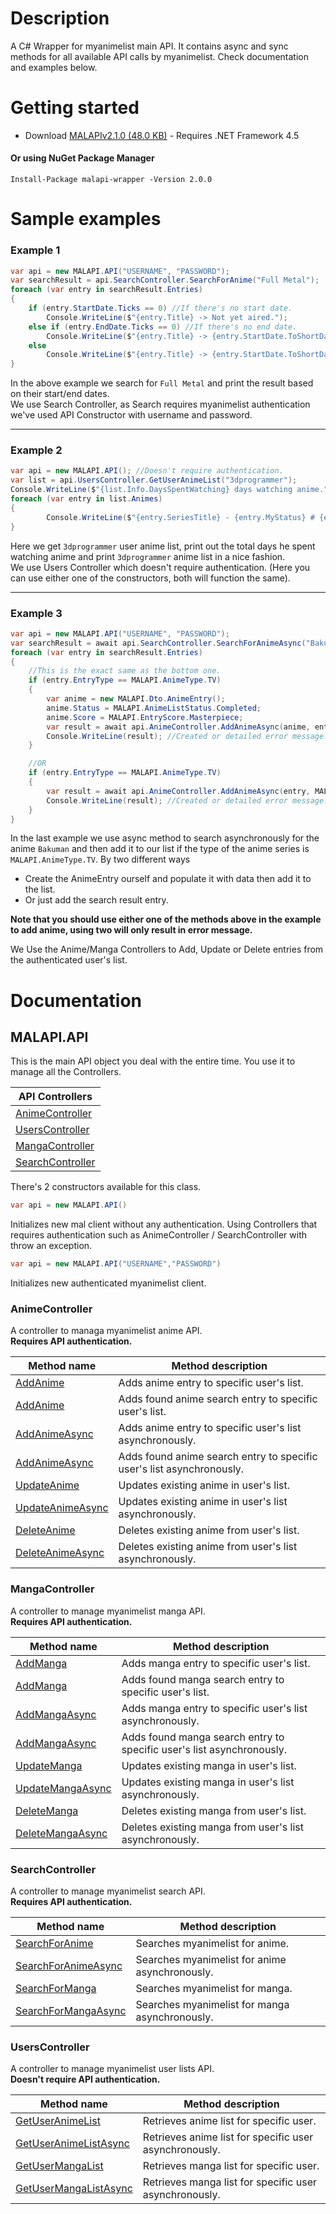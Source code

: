 # Description
A C# Wrapper for myanimelist main API. It contains async and sync methods for all available API calls by myanimelist. Check documentation and examples below.

# Getting started
* Download [MALAPIv2.1.0 (48.0 KB)](https://github.com/i3dprogrammer/myanimelistAPI-wrapper/releases/download/v2.1.0/MALAPIv2.1.0.zip) - Requires .NET Framework 4.5

#### Or using NuGet Package Manager
```
Install-Package malapi-wrapper -Version 2.0.0 
```

# Sample examples
<h3>Example 1</h3>

```cs
var api = new MALAPI.API("USERNAME", "PASSWORD");
var searchResult = api.SearchController.SearchForAnime("Full Metal");
foreach (var entry in searchResult.Entries)
{
	if (entry.StartDate.Ticks == 0) //If there's no start date.
		Console.WriteLine($"{entry.Title} -> Not yet aired.");
	else if (entry.EndDate.Ticks == 0) //If there's no end date.
		Console.WriteLine($"{entry.Title} -> {entry.StartDate.ToShortDateString()} to unknown.");
	else
		Console.WriteLine($"{entry.Title} -> {entry.StartDate.ToShortDateString()} to {entry.EndDate.ToShortDateString()}");
}
```

In the above example we search for `Full Metal` and print the result based on their start/end dates. <br/>
We use Search Controller, as Search requires myanimelist authentication we've used API Constructor with username and password.

<hr/>

<h3>Example 2</h3>

```cs
var api = new MALAPI.API(); //Doesn't require authentication.
var list = api.UsersController.GetUserAnimeList("3dprogrammer");
Console.WriteLine($"{list.Info.DaysSpentWatching} days watching anime.");
foreach (var entry in list.Animes)
{
	    Console.WriteLine($"{entry.SeriesTitle} - {entry.MyStatus} # {entry.MyScore}");
}
```

Here we get `3dprogrammer` user anime list, print out the total days he spent watching anime and print `3dprogrammer` anime list in a nice fashion. <br/>
We use Users Controller which doesn't require authentication. (Here you can use either one of the constructors, both will function the same).

<hr/>

<h3>Example 3</h3>

```cs
var api = new MALAPI.API("USERNAME", "PASSWORD");
var searchResult = await api.SearchController.SearchForAnimeAsync("Bakuman");
foreach (var entry in searchResult.Entries)
{
	//This is the exact same as the bottom one.
	if (entry.EntryType == MALAPI.AnimeType.TV)
	{
		var anime = new MALAPI.Dto.AnimeEntry();
		anime.Status = MALAPI.AnimeListStatus.Completed;
		anime.Score = MALAPI.EntryScore.Masterpiece;
		var result = await api.AnimeController.AddAnimeAsync(anime, entry.Id);
		Console.WriteLine(result); //Created or detailed error message.
	}

	//OR
	if (entry.EntryType == MALAPI.AnimeType.TV)
	{
		var result = await api.AnimeController.AddAnimeAsync(entry, MALAPI.AnimeListStatus.Completed);
		Console.WriteLine(result); //Created or detailed error message.
	}
}
```

In the last example we use async method to search asynchronously for the anime `Bakuman` and then add it to our list if the type of the anime series is `MALAPI.AnimeType.TV`. By two different ways
<ul>
	<li>Create the AnimeEntry ourself and populate it with data then add it to the list. </li>
	<li>Or just add the search result entry.</li>
</ul>

<b>Note that you should use either one of the methods above in the example to add anime, using two will only result in error message.</b>

We Use the Anime/Manga Controllers to Add, Update or Delete entries from the authenticated user's list.

# Documentation

## MALAPI.API
This is the main API object you deal with the entire time. You use it to manage all the Controllers.

| API Controllers |
| ----------------- |
| [AnimeController] | 
| [UsersController] |
| [MangaController] |
| [SearchController] |

There's 2 constructors available for this class.

```cs
var api = new MALAPI.API()
```

Initializes new mal client without any authentication. Using Controllers that requires authentication such as AnimeController / SearchController with throw an exception.

```cs 
var api = new MALAPI.API("USERNAME","PASSWORD")
```
Initializes new authenticated myanimelist client.

### AnimeController
A controller to managa myanimelist anime API. <br/><b>Requires API authentication.</b>

| Method name | Method description |
| ----------- | ------------------ |
| [AddAnime](https://github.com/i3dprogrammer/myanimelistAPI-wrapper/blob/master/docs/AnimeController/AddAnime1.md#addanime) | Adds anime entry to specific user's list. |
| [AddAnime](https://github.com/i3dprogrammer/myanimelistAPI-wrapper/blob/master/docs/AnimeController/AddAnime2.md#addanime) | Adds found anime search entry to specific user's list. |
| [AddAnimeAsync](https://github.com/i3dprogrammer/myanimelistAPI-wrapper/blob/master/docs/AnimeController/AddAnime1.md#addanimeasync) | Adds anime entry to specific user's list asynchronously. |
| [AddAnimeAsync](https://github.com/i3dprogrammer/myanimelistAPI-wrapper/blob/master/docs/AnimeController/AddAnime2.md#addanimeasync) | Adds found anime search entry to specific user's list asynchronously. |
| [UpdateAnime] | Updates existing anime in user's list. |
| [UpdateAnimeAsync] | Updates existing anime in user's list asynchronously. |
| [DeleteAnime] | Deletes existing anime from user's list. |
| [DeleteAnimeAsync] |  Deletes existing anime from user's list asynchronously. |

### MangaController
A controller to manage myanimelist manga API. <br/><b>Requires API authentication.</b>

| Method name | Method description |
| ----------- | ------------------ |
| [AddManga](https://github.com/i3dprogrammer/myanimelistAPI-wrapper/blob/master/docs/MangaController/AddManga1.md#addmanga) | Adds manga entry to specific user's list. |
| [AddManga](https://github.com/i3dprogrammer/myanimelistAPI-wrapper/blob/master/docs/MangaController/AddManga2.md#addmanga) | Adds found manga search entry to specific user's list. |
| [AddMangaAsync](https://github.com/i3dprogrammer/myanimelistAPI-wrapper/blob/master/docs/MangaController/AddManga1.md#addmangaasync) | Adds manga entry to specific user's list asynchronously. |
| [AddMangaAsync](https://github.com/i3dprogrammer/myanimelistAPI-wrapper/blob/master/docs/MangaController/AddManga2.md#addmangaasync) | Adds found manga search entry to specific user's list asynchronously. |
| [UpdateManga] | Updates existing manga in user's list. |
| [UpdateMangaAsync] | Updates existing manga in user's list asynchronously. |
| [DeleteManga] | Deletes existing manga from user's list. |
| [DeleteMangaAsync] |  Deletes existing manga from user's list asynchronously. |

### SearchController
A controller to manage myanimelist search API. <br/><b>Requires API authentication.</b>

| Method name | Method description |
| ----------- | ------------------ |
| [SearchForAnime] | Searches myanimelist for anime. |
| [SearchForAnimeAsync] | Searches myanimelist for anime asynchronously. |
| [SearchForManga] | Searches myanimelist for manga. |
| [SearchForMangaAsync] | Searches myanimelist for manga asynchronously. |


### UsersController
A controller to manage myanimelist user lists API. <br/><b>Doesn't require API authentication.</b>

| Method name | Method description |
| ----------- | ------------------ |
| [GetUserAnimeList] | Retrieves anime list for specific user. |
| [GetUserAnimeListAsync] | Retrieves anime list for specific user asynchronously. |
| [GetUserMangaList] | Retrieves manga list for specific user. |
| [GetUserMangaListAsync] | Retrieves manga list for specific user asynchronously. |

[AnimeController]: <#animecontroller>
[MangaController]: <#mangacontroller>
[UsersController]: <#userscontroller>
[SearchController]: <#searchcontroller>

[AddAnime]: <#addanime>
[AddAnimeAsync]: <#addanimeasync>
[UpdateAnime]: <https://github.com/i3dprogrammer/myanimelistAPI-wrapper/blob/master/docs/AnimeController/UpdateAnime.md#updateanime>
[UpdateAnimeAsync]: <https://github.com/i3dprogrammer/myanimelistAPI-wrapper/blob/master/docs/AnimeController/UpdateAnime.md#updateanimeasync>
[DeleteAnime]: <https://github.com/i3dprogrammer/myanimelistAPI-wrapper/blob/master/docs/AnimeController/DeleteAnime.md#deleteanime>
[DeleteAnimeAsync]: <https://github.com/i3dprogrammer/myanimelistAPI-wrapper/blob/master/docs/AnimeController/DeleteAnime.md#deleteanimeasync>

[AddManga]: <#addmanga>
[AddMangaAsync]: <#addmangaasync>
[UpdateManga]: <https://github.com/i3dprogrammer/myanimelistAPI-wrapper/blob/master/docs/MangaController/UpdateManga.md#updatemanga>
[UpdateMangaAsync]: <https://github.com/i3dprogrammer/myanimelistAPI-wrapper/blob/master/docs/MangaController/UpdateManga.md#updatemangaasync>
[DeleteManga]: <https://github.com/i3dprogrammer/myanimelistAPI-wrapper/blob/master/docs/MangaController/DeleteManga.md#deletemanga>
[DeleteMangaAsync]: <https://github.com/i3dprogrammer/myanimelistAPI-wrapper/blob/master/docs/MangaController/DeleteManga.md#deletemangaasync>

[SearchForAnime]: <https://github.com/i3dprogrammer/myanimelistAPI-wrapper/blob/master/docs/SearchController/Search.md#searchforanime>
[SearchForAnimeAsync]: <https://github.com/i3dprogrammer/myanimelistAPI-wrapper/blob/master/docs/SearchController/Search.md#searchforanimeasync>
[SearchForManga]: <https://github.com/i3dprogrammer/myanimelistAPI-wrapper/blob/master/docs/SearchController/Search.md#searchformanga>
[SearchForMangaAsync]: <https://github.com/i3dprogrammer/myanimelistAPI-wrapper/blob/master/docs/SearchController/Search.md#searchformangaasync>

[GetUserAnimeList]: <https://github.com/i3dprogrammer/myanimelistAPI-wrapper/blob/master/docs/UsersController/Users.md#getuseranimelist>
[GetUserAnimeListAsync]: <https://github.com/i3dprogrammer/myanimelistAPI-wrapper/blob/master/docs/UsersController/Users.md#getuseranimelistasync>
[GetUserMangaList]: <https://github.com/i3dprogrammer/myanimelistAPI-wrapper/blob/master/docs/UsersController/Users.md#getusermangalist>
[GetUserMangaListAsync]: <https://github.com/i3dprogrammer/myanimelistAPI-wrapper/blob/master/docs/UsersController/Users.md#getusermangalistasync>

